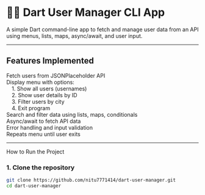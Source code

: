 # 🧑‍💻 Dart User Manager CLI App

A simple Dart command-line app to fetch and manage user data from an API using menus, lists, maps, async/await, and user input.

---

##  Features Implemented 
Fetch users from JSONPlaceholder API  
Display menu with options:  
 1. Show all users (usernames)  
 2. Show user details by ID  
 3. Filter users by city  
 4. Exit program  
 Search and filter data using lists, maps, conditionals  
 Async/await to fetch API data  
 Error handling and input validation  
 Repeats menu until user exits  

---

 How to Run the Project

### 1. Clone the repository

```bash
git clone https://github.com/nitu7771414/dart-user-manager.git
cd dart-user-manager
